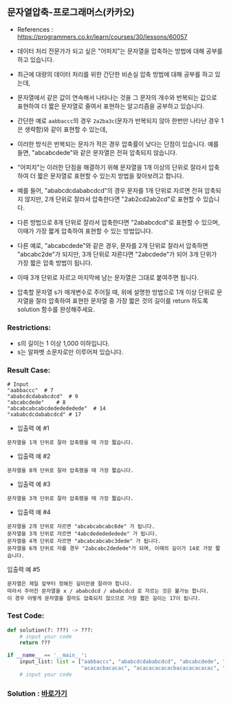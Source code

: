 ## 문자열압축-프로그래머스(카카오)

* References : https://programmers.co.kr/learn/courses/30/lessons/60057

* 데이터 처리 전문가가 되고 싶은 "어피치"는 문자열을 압축하는 방법에 대해 공부를 하고 있습니다. 

* 최근에 대량의 데이터 처리를 위한 간단한 비손실 압축 방법에 대해 공부를 하고 있는데, 

* 문자열에서 같은 값이 연속해서 나타나는 것을 그 문자의 개수와 반복되는 값으로 표현하여 더 짧은 문자열로 줄여서 표현하는 알고리즘을 공부하고 있습니다.


* 간단한 예로 `aabbaccc`의 경우 `2a2ba3c`(문자가 반복되지 않아 한번만 나타난 경우 1은 생략함)와 같이 표현할 수 있는데, 

* 이러한 방식은 반복되는 문자가 적은 경우 압축률이 낮다는 단점이 있습니다. 예를 들면, "abcabcdede"와 같은 문자열은 전혀 압축되지 않습니다. 

* "어피치"는 이러한 단점을 해결하기 위해 문자열을 1개 이상의 단위로 잘라서 압축하여 더 짧은 문자열로 표현할 수 있는지 방법을 찾아보려고 합니다.

* 예를 들어, "ababcdcdababcdcd"의 경우 문자를 1개 단위로 자르면 전혀 압축되지 않지만, 2개 단위로 잘라서 압축한다면 "2ab2cd2ab2cd"로 표현할 수 있습니다. 

* 다른 방법으로 8개 단위로 잘라서 압축한다면 "2ababcdcd"로 표현할 수 있으며, 이때가 가장 짧게 압축하여 표현할 수 있는 방법입니다.

* 다른 예로, "abcabcdede"와 같은 경우, 문자를 2개 단위로 잘라서 압축하면 "abcabc2de"가 되지만, 3개 단위로 자른다면 "2abcdede"가 되어 3개 단위가 가장 짧은 압축 방법이 됩니다. 

* 이때 3개 단위로 자르고 마지막에 남는 문자열은 그대로 붙여주면 됩니다.

* 압축할 문자열 s가 매개변수로 주어질 때, 위에 설명한 방법으로 1개 이상 단위로 문자열을 잘라 압축하여 표현한 문자열 중 가장 짧은 것의 길이를 return 하도록 solution 함수를 완성해주세요.



### Restrictions:

* s의 길이는 1 이상 1,000 이하입니다.
* s는 알파벳 소문자로만 이루어져 있습니다.

### Result Case:
```
# Input
"aabbaccc"	# 7
"ababcdcdababcdcd"	# 9
"abcabcdede"	# 8
"abcabcabcabcdededededede"	# 14
"xababcdcdababcdcd"	# 17
```

* 입출력 예 #1

```
문자열을 1개 단위로 잘라 압축했을 때 가장 짧습니다.
```

* 입출력 예 #2

```
문자열을 8개 단위로 잘라 압축했을 때 가장 짧습니다.
```

* 입출력 예 #3

```
문자열을 3개 단위로 잘라 압축했을 때 가장 짧습니다.
```

* 입출력 예 #4

```
문자열을 2개 단위로 자르면 "abcabcabcabc6de" 가 됩니다.
문자열을 3개 단위로 자르면 "4abcdededededede" 가 됩니다.
문자열을 4개 단위로 자르면 "abcabcabcabc3dede" 가 됩니다.
문자열을 6개 단위로 자를 경우 "2abcabc2dedede"가 되며, 이때의 길이가 14로 가장 짧습니다.
```

입출력 예 #5

```
문자열은 제일 앞부터 정해진 길이만큼 잘라야 합니다.
따라서 주어진 문자열을 x / ababcdcd / ababcdcd 로 자르는 것은 불가능 합니다.
이 경우 어떻게 문자열을 잘라도 압축되지 않으므로 가장 짧은 길이는 17이 됩니다.
```

### Test Code:
```python
def solution(?: ???) -> ???:
    # input your code
    return ???

if __name__ == '__main__':
    input_list: list = ["aabbaccc", "ababcdcdababcdcd", "abcabcdede", "abcabcabcabcdededededede", "xababcdcdababcdcd",
                        "acacacbacacac", "acacacacacacbacacacacacac", "a" * 100, "xxxxxxxxxxyyy"]
    # input your code
```

### Solution : [바로가기](https://github.com/takhyun12/Algorithm-Essential-Training/blob/main/Solutions/string_compression.py)
